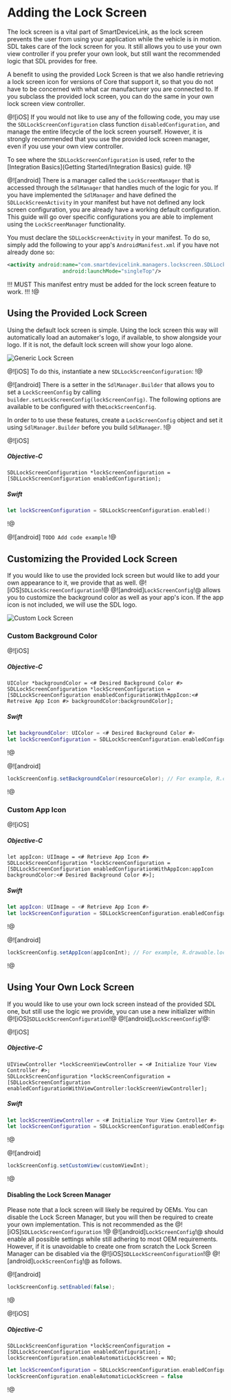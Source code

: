 # Adding the Lock Screen
The lock screen is a vital part of SmartDeviceLink, as the lock screen prevents the user from using your application while the vehicle is in motion. SDL takes care of the lock screen for you. It still allows you to use your own view controller if you prefer your own look, but still want the recommended logic that SDL provides for free.

A benefit to using the provided Lock Screen is that we also handle retrieving a lock screen icon for versions of Core that support it, so that you do not have to be concerned with what car manufacturer you are connected to. If you subclass the provided lock screen, you can do the same in your own lock screen view controller.

@![iOS]
If you would not like to use any of the following code, you may use the `SDLLockScreenConfiguration` class function `disabledConfiguration`, and manage the entire lifecycle of the lock screen yourself. However, it is strongly recommended that you use the provided lock screen manager, even if you use your own view controller.

To see where the `SDLLockScreenConfiguration` is used, refer to the [Integration Basics](Getting Started/Integration Basics) guide.
!@

@![android]
There is a manager called the `LockScreenManager` that is accessed through the `SdlManager` that handles much of the logic for you. If you have implemented the `SdlManager` and have defined the `SDLLockScreenActivity` in your manifest but have not defined any lock screen configuration, you are already have a working default configuration. This guide will go over specific configurations you are able to implement using the `LockScreenManager` functionality.

You must declare the `SDLLockScreenActivity` in your manifest. To do so, simply add the following to your app's `AndroidManifest.xml` if you have not already done so:

```xml
<activity android:name="com.smartdevicelink.managers.lockscreen.SDLLockScreenActivity"
                  android:launchMode="singleTop"/>
```

!!! MUST
This manifest entry must be added for the lock screen feature to work.
!!!
!@

## Using the Provided Lock Screen
Using the default lock screen is simple. Using the lock screen this way will automatically load an automaker's logo, if available, to show alongside your logo. If it is not, the default lock screen will show your logo alone.

![Generic Lock Screen](/assets/GenericLockScreen.png)

@![iOS]
To do this, instantiate a new `SDLLockScreenConfiguration`:
!@

@![android]
There is a setter in the `SdlManager.Builder` that allows you to set a `LockScreenConfig` by calling `builder.setLockScreenConfig(lockScreenConfig)`. The following options are available to be configured with the`LockScreenConfig`.

In order to to use these features, create a `LockScreenConfig` object and set it using `SdlManager.Builder` before you build `SdlManager`.
!@

@![iOS]
##### Objective-C
```objc
SDLLockScreenConfiguration *lockScreenConfiguration = [SDLLockScreenConfiguration enabledConfiguration];
```

##### Swift
```swift
let lockScreenConfiguration = SDLLockScreenConfiguration.enabled()
```
!@

@![android]
`TODO Add code example`
!@

## Customizing the Provided Lock Screen
If you would like to use the provided lock screen but would like to add your own appearance to it, we provide that as well. @![iOS]`SDLLockScreenConfiguration`!@ @![android]`LockScreenConfig`!@ allows you to customize the background color as well as your app's icon. If the app icon is not included, we will use the SDL logo.

![Custom Lock Screen](/assets/CustomLockScreen.png)

### Custom Background Color
@![iOS]
##### Objective-C
```objc
UIColor *backgroundColor = <# Desired Background Color #>
SDLLockScreenConfiguration *lockScreenConfiguration = [SDLLockScreenConfiguration enabledConfigurationWithAppIcon:<# Retreive App Icon #> backgroundColor:backgroundColor];
```

##### Swift
```swift
let backgroundColor: UIColor = <# Desired Background Color #>
let lockScreenConfiguration = SDLLockScreenConfiguration.enabledConfiguration(withAppIcon: <# Retrieve App Icon #>, backgroundColor: backgroundColor)
```
!@

@![android]
```java
lockScreenConfig.setBackgroundColor(resourceColor); // For example, R.color.black
```
!@

### Custom App Icon
@![iOS]
##### Objective-C
```objc
let appIcon: UIImage = <# Retrieve App Icon #>
SDLLockScreenConfiguration *lockScreenConfiguration = [SDLLockScreenConfiguration enabledConfigurationWithAppIcon:appIcon backgroundColor:<# Desired Background Color #>];
```

##### Swift
```swift
let appIcon: UIImage = <# Retrieve App Icon #>
let lockScreenConfiguration = SDLLockScreenConfiguration.enabledConfiguration(withAppIcon: appIcon, backgroundColor: <# Desired Background Color #>)
```
!@

@![android]
```java
lockScreenConfig.setAppIcon(appIconInt); // For example, R.drawable.lockscreen icon
```
!@

## Using Your Own Lock Screen
If you would like to use your own lock screen instead of the provided SDL one, but still use the logic we provide, you can use a new initializer within @![iOS]`SDLLockScreenConfiguration`!@ @![android]`LockScreenConfig`!@:

@![iOS]
##### Objective-C
```objc
UIViewController *lockScreenViewController = <# Initialize Your View Controller #>;
SDLLockScreenConfiguration *lockScreenConfiguration = [SDLLockScreenConfiguration enabledConfigurationWithViewController:lockScreenViewController];
```

##### Swift
```swift
let lockScreenViewController = <# Initialize Your View Controller #>
let lockScreenConfiguration = SDLLockScreenConfiguration.enabledConfiguration(with: lockScreenViewController)
```
!@

@![android]
```java
lockScreenConfig.setCustomView(customViewInt);
```
!@

#### Disabling the Lock Screen Manager

Please note that a lock screen will likely be required by OEMs. You can disable the Lock Screen Manager, but you will then be required to create your own implementation. This is not recommended as the @![iOS]`SDLLockScreenConfiguration` !@ @![android]`LockScreenConfig`!@ should enable all possible settings while still adhering to most OEM requirements. However, if it  is unavoidable to create one from scratch the Lock Screen Manager can be disabled via the @![iOS]`SDLLockScreenConfiguration`!@ @![android]`LockScreenConfig`!@ as follows.

@![android]
```java
lockScreenConfig.setEnabled(false);
```
!@

@![iOS]
##### Objective-C
```objc
SDLLockScreenConfiguration *lockScreenConfiguration = [SDLLockScreenConfiguration enabledConfiguration];
lockScreenConfiguration.enableAutomaticLockScreen = NO;
```

```swift
let lockScreenConfiguration = SDLLockScreenConfiguration.enabledConfiguration()
lockScreenConfiguration.enableAutomaticLockScreen = false
```
!@
